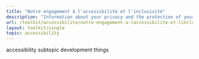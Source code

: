 ```yaml
---
title: "Notre engagement à l'accessibilité et l'inclusivité"
description: "Information about your privacy and the protection of your personal information."
url: /toolkit/accessibilite/notre-engagement-a-laccessibilite-et-linclusivite
layout: toolkit/single
topic: accessibility
---
```



<p>accessibility subtopic development things</p>
